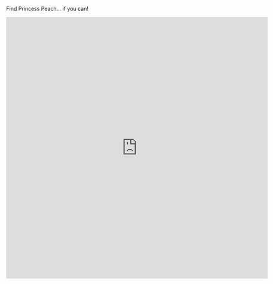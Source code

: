 Find Princess Peach... if you can! 
<iframe src="https://scratch.mit.edu/projects/392086996/embed" allowtransparency="true" width="700" height="700" frameborder="0" scrolling="no" allowfullscreen></iframe>

